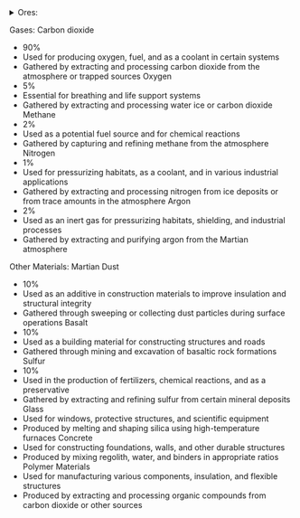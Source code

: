 <details>
<summary>Ores:</summary>

|          |               |
|:--------:|:--------------|
| col 1 is |Regolith|
| col 2 is |Water (Ice)|
| col 3 is |Iron ore|

Regolith (rocks, dust, and sand)
- 40%
-	Used for constructing buildings, roads, and pathways
-	Gathered by mining or through excavation equipment
Water (ice)
-	15%
-	Essential for sustaining life, agriculture, and producing fuel
-	Gathered by drilling or using ice extractors to melt the ice and collect the water
Iron ore
-	10%
-	Used for crafting machinery, tools, and structural components
-	Gathered through mining and smelting processes
Magnesium ore
-	8%
-	Used in the production of lightweight alloys and as a reactive agent
-	Gathered through mining and extraction methods
Aluminum ore
-	7%
-	Used for manufacturing lightweight structures, equipment, and electrical components
-	Gathered through mining and extraction methods
Silica ore
-	6%
-	Used in the production of glass, insulation, and high-temperature materials
-	Gathered through mining and refining processes
Platinum ore
-	2%
-	Used for advanced technologies, catalysts, and electronics
-	Gathered through mining and refining processes
Copper ore
-	2%
-	Used for electrical wiring, circuitry, and infrastructure
-	Gathered through mining and smelting processes
Nickel ore
-	2%
-	Used in the production of stainless steel, batteries, and catalysts
-	Gathered through mining and refining processes
Cobalt ore
-	1%
-	Used in the production of batteries, superalloys, and magnetic materials
-	Gathered through mining and refining processes
Zinc ore
-	1%
-	Used in galvanization, alloys, and as a corrosion-resistant coating
-	Gathered through mining and smelting processes
Gold ore
-	0.5%
-	Used for electronics, and as a valuable trade resource
-	Gathered through mining and refining processes
Silver ore
-	0.5%
-	Used for electrical contacts, and mirrors
-	Gathered through mining and refining processes
Lithium ore
-	0.3%
-	Used in batteries, energy storage systems, and electronics
-	Gathered through mining and refining processes
Neodymium ore
-	0.2%
-	Used in magnets, wind turbines, and electric motors
-	Gathered through mining and refining processes
Dysprosium ore
-	0.2%
-	Used in high-strength magnets, lasers, and nuclear reactors.
-	Gathered through mining and refining processes

</details>

Gases:
Carbon dioxide
-	90%
-	Used for producing oxygen, fuel, and as a coolant in certain systems
-	Gathered by extracting and processing carbon dioxide from the atmosphere or trapped sources
Oxygen
-	5%
-	Essential for breathing and life support systems
-	Gathered by extracting and processing water ice or carbon dioxide
Methane
-	2%
-	Used as a potential fuel source and for chemical reactions
-	Gathered by capturing and refining methane from the atmosphere
Nitrogen
-	1%
-	Used for pressurizing habitats, as a coolant, and in various industrial applications
-	Gathered by extracting and processing nitrogen from ice deposits or from trace amounts in the atmosphere
Argon
-	2%
-	Used as an inert gas for pressurizing habitats, shielding, and industrial processes
-	Gathered by extracting and purifying argon from the Martian atmosphere

Other Materials:
Martian Dust
-	10%
-	Used as an additive in construction materials to improve insulation and structural integrity
-	Gathered through sweeping or collecting dust particles during surface operations
Basalt
-	10%
-	Used as a building material for constructing structures and roads
-	Gathered through mining and excavation of basaltic rock formations
Sulfur 
-	10%
-	Used in the production of fertilizers, chemical reactions, and as a preservative
-	Gathered by extracting and refining sulfur from certain mineral deposits
Glass
-	Used for windows, protective structures, and scientific equipment
-	Produced by melting and shaping silica using high-temperature furnaces
Concrete
-	Used for constructing foundations, walls, and other durable structures
-	Produced by mixing regolith, water, and binders in appropriate ratios
Polymer Materials
-	Used for manufacturing various components, insulation, and flexible structures
-	Produced by extracting and processing organic compounds from carbon dioxide or other sources
